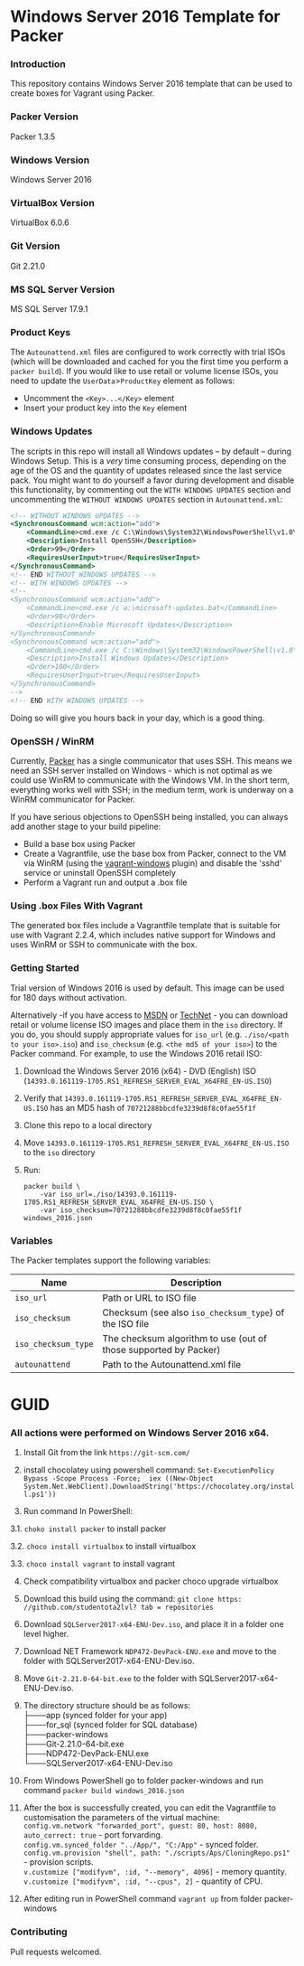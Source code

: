 # Windows Server 2016 Template for Packer

### Introduction

This repository contains Windows Server 2016 template that can be used to create boxes for Vagrant using Packer.

### Packer Version

Packer 1.3.5

### Windows Version

Windows Server 2016

### VirtualBox Version

VirtualBox 6.0.6

### Git Version

Git 2.21.0

### MS SQL Server Version

MS SQL Server 17.9.1

### Product Keys

The `Autounattend.xml` files are configured to work correctly with trial ISOs (which will be downloaded and cached for you the first time you perform a `packer build`). If you would like to use retail or volume license ISOs, you need to update the `UserData`>`ProductKey` element as follows:

* Uncomment the `<Key>...</Key>` element
* Insert your product key into the `Key` element

### Windows Updates

The scripts in this repo will install all Windows updates – by default – during Windows Setup. This is a _very_ time consuming process, depending on the age of the OS and the quantity of updates released since the last service pack. You might want to do yourself a favor during development and disable this functionality, by commenting out the `WITH WINDOWS UPDATES` section and uncommenting the `WITHOUT WINDOWS UPDATES` section in `Autounattend.xml`:

```xml
<!-- WITHOUT WINDOWS UPDATES -->
<SynchronousCommand wcm:action="add">
    <CommandLine>cmd.exe /c C:\Windows\System32\WindowsPowerShell\v1.0\powershell.exe -File a:\openssh.ps1 -AutoStart</CommandLine>
    <Description>Install OpenSSH</Description>
    <Order>99</Order>
    <RequiresUserInput>true</RequiresUserInput>
</SynchronousCommand>
<!-- END WITHOUT WINDOWS UPDATES -->
<!-- WITH WINDOWS UPDATES -->
<!--
<SynchronousCommand wcm:action="add">
    <CommandLine>cmd.exe /c a:\microsoft-updates.bat</CommandLine>
    <Order>98</Order>
    <Description>Enable Microsoft Updates</Description>
</SynchronousCommand>
<SynchronousCommand wcm:action="add">
    <CommandLine>cmd.exe /c C:\Windows\System32\WindowsPowerShell\v1.0\powershell.exe -File a:\win-updates.ps1</CommandLine>
    <Description>Install Windows Updates</Description>
    <Order>100</Order>
    <RequiresUserInput>true</RequiresUserInput>
</SynchronousCommand>
-->
<!-- END WITH WINDOWS UPDATES -->
```

Doing so will give you hours back in your day, which is a good thing.

### OpenSSH / WinRM

Currently, [Packer](http://packer.io) has a single communicator that uses SSH. This means we need an SSH server installed on Windows - which is not optimal as we could use WinRM to communicate with the Windows VM. In the short term, everything works well with SSH; in the medium term, work is underway on a WinRM communicator for Packer.

If you have serious objections to OpenSSH being installed, you can always add another stage to your build pipeline:

* Build a base box using Packer
* Create a Vagrantfile, use the base box from Packer, connect to the VM via WinRM (using the [vagrant-windows](https://github.com/WinRb/vagrant-windows) plugin) and disable the 'sshd' service or uninstall OpenSSH completely
* Perform a Vagrant run and output a .box file

### Using .box Files With Vagrant

The generated box files include a Vagrantfile template that is suitable for
use with Vagrant 2.2.4, which includes native support for Windows and uses
WinRM or SSH to communicate with the box.

### Getting Started

Trial version of Windows 2016 is used by default. This image can be used for 180 days without activation.

Alternatively -if you have access to [MSDN](http://msdn.microsoft.com) or [TechNet](http://technet.microsoft.com/) - you can download retail or volume license ISO images and place them in the `iso` directory. If you do, you should supply appropriate values for `iso_url` (e.g. `./iso/<path to your iso>.iso`) and `iso_checksum` (e.g. `<the md5 of your iso>`) to the Packer command. For example, to use the Windows 2016 retail ISO:

1. Download the Windows Server 2016 (x64) - DVD (English) ISO (`14393.0.161119-1705.RS1_REFRESH_SERVER_EVAL_X64FRE_EN-US.ISO`)
2. Verify that `14393.0.161119-1705.RS1_REFRESH_SERVER_EVAL_X64FRE_EN-US.ISO` has an MD5 hash of `70721288bbcdfe3239d8f8c0fae55f1f`
3. Clone this repo to a local directory
4. Move `14393.0.161119-1705.RS1_REFRESH_SERVER_EVAL_X64FRE_EN-US.ISO` to the `iso` directory
5. Run:
    
    ```
    packer build \
        -var iso_url=./iso/14393.0.161119-1705.RS1_REFRESH_SERVER_EVAL_X64FRE_EN-US.ISO \
        -var iso_checksum=70721288bbcdfe3239d8f8c0fae55f1f windows_2016.json
    ```

### Variables

The Packer templates support the following variables:

| Name                | Description                                                      |
| --------------------|------------------------------------------------------------------|
| `iso_url`           | Path or URL to ISO file                                          |
| `iso_checksum`      | Checksum (see also `iso_checksum_type`) of the ISO file          |
| `iso_checksum_type` | The checksum algorithm to use (out of those supported by Packer) |
| `autounattend`      | Path to the Autounattend.xml file                                |

# GUID

### All actions were performed on Windows Server 2016 x64.

1. Install Git from the link `https://git-scm.com/`

2. install chocolatey using powershell command:
`Set-ExecutionPolicy Bypass -Scope Process -Force; 
iex ((New-Object System.Net.WebClient).DownloadString('https://chocolatey.org/install.ps1'))`

3. Run command In PowerShell: 

3.1. `choko install packer` to install packer

3.2. `choco install virtualbox` to install virtualbox

3.3. `choco install vagrant` to install vagrant

4. Check compatibility virtualbox and packer choco upgrade virtualbox

5. Download this build using the command:
`git clone https: //github.com/studentota2lvl? tab = repositories`

6. Download `SQLServer2017-x64-ENU-Dev.iso`, and place it in a folder one level higher.
7. Download NET Framework `NDP472-DevPack-ENU.exe` and move to the folder with SQLServer2017-x64-ENU-Dev.iso.
8. Move `Git-2.21.0-64-bit.exe` to the folder with SQLServer2017-x64-ENU-Dev.iso.
9. The directory structure should be as follows: 
		<br/>├───app (synced folder for your app)
		<br/>├───for_sql (synced folder for SQL database)
		<br/>├───packer-windows
		<br/>├───Git-2.21.0-64-bit.exe
		<br/>├───NDP472-DevPack-ENU.exe
		<br/>└───SQLServer2017-x64-ENU-Dev.iso
		
10. From Windows PowerShell go to folder packer-windows and run command `packer build windows_2016.json`
11. After the box is successfully created, you can edit the Vagrantfile to customisation the parameters of the virtual machine:
	<br/>`config.vm.network "forwarded_port", guest: 80, host: 8080, auto_correct: true` - port forvarding.
	<br/>`config.vm.synced_folder "../App/", "C:/App"` - synced folder.
	<br/>`config.vm.provision "shell", path: "./scripts/Aps/CloningRepo.ps1"` - provision scripts.
	<br/>`v.customize ["modifyvm", :id, "--memory", 4096]` - memory quantity.
    <br/>`v.customize ["modifyvm", :id, "--cpus", 2]` - quantity of CPU.

12. After editing run in PowerShell command `vagrant up` from folder packer-windows

### Contributing

Pull requests welcomed.